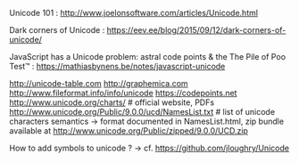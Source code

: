 Unicode 101 : http://www.joelonsoftware.com/articles/Unicode.html

Dark corners of Unicode : https://eev.ee/blog/2015/09/12/dark-corners-of-unicode/

JavaScript has a Unicode problem: astral code points & the The Pile of Poo Test™ :
https://mathiasbynens.be/notes/javascript-unicode

http://unicode-table.com
http://graphemica.com
http://www.fileformat.info/info/unicode
https://codepoints.net
http://www.unicode.org/charts/ # official website, PDFs
http://www.unicode.org/Public/9.0.0/ucd/NamesList.txt # list of unicode characters semantics
-> format documented in NamesList.html, zip bundle available at  http://www.unicode.org/Public/zipped/9.0.0/UCD.zip

How to add symbols to unicode ?
-> cf. https://github.com/jloughry/Unicode
